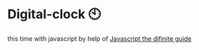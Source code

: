 # Digital-clock 🕙   
this time with javascript by help of <a href="https://www.oreilly.com/library/view/javascript-the-definitive/0596101996/">Javascript the difinite guide</a>
